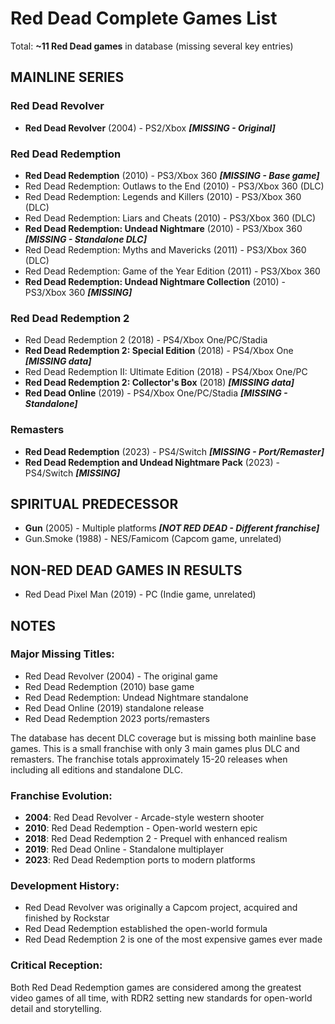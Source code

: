 # Red Dead Complete Games List

Total: **~11 Red Dead games** in database (missing several key entries)

## MAINLINE SERIES

### Red Dead Revolver
- **Red Dead Revolver** (2004) - PS2/Xbox ***[MISSING - Original]***

### Red Dead Redemption
- **Red Dead Redemption** (2010) - PS3/Xbox 360 ***[MISSING - Base game]***
- Red Dead Redemption: Outlaws to the End (2010) - PS3/Xbox 360 (DLC)
- Red Dead Redemption: Legends and Killers (2010) - PS3/Xbox 360 (DLC)
- Red Dead Redemption: Liars and Cheats (2010) - PS3/Xbox 360 (DLC)
- **Red Dead Redemption: Undead Nightmare** (2010) - PS3/Xbox 360 ***[MISSING - Standalone DLC]***
- Red Dead Redemption: Myths and Mavericks (2011) - PS3/Xbox 360 (DLC)
- Red Dead Redemption: Game of the Year Edition (2011) - PS3/Xbox 360
- **Red Dead Redemption: Undead Nightmare Collection** (2010) - PS3/Xbox 360 ***[MISSING]***

### Red Dead Redemption 2
- Red Dead Redemption 2 (2018) - PS4/Xbox One/PC/Stadia
- **Red Dead Redemption 2: Special Edition** (2018) - PS4/Xbox One ***[MISSING data]***
- Red Dead Redemption II: Ultimate Edition (2018) - PS4/Xbox One/PC
- **Red Dead Redemption 2: Collector's Box** (2018) ***[MISSING data]***
- **Red Dead Online** (2019) - PS4/Xbox One/PC/Stadia ***[MISSING - Standalone]***

### Remasters
- **Red Dead Redemption** (2023) - PS4/Switch ***[MISSING - Port/Remaster]***
- **Red Dead Redemption and Undead Nightmare Pack** (2023) - PS4/Switch ***[MISSING]***

## SPIRITUAL PREDECESSOR
- **Gun** (2005) - Multiple platforms ***[NOT RED DEAD - Different franchise]***
- Gun.Smoke (1988) - NES/Famicom (Capcom game, unrelated)

## NON-RED DEAD GAMES IN RESULTS
- Red Dead Pixel Man (2019) - PC (Indie game, unrelated)

## NOTES

### Major Missing Titles:
- Red Dead Revolver (2004) - The original game
- Red Dead Redemption (2010) base game
- Red Dead Redemption: Undead Nightmare standalone
- Red Dead Online (2019) standalone release
- Red Dead Redemption 2023 ports/remasters

The database has decent DLC coverage but is missing both mainline base games. This is a small franchise with only 3 main games plus DLC and remasters. The franchise totals approximately 15-20 releases when including all editions and standalone DLC.

### Franchise Evolution:
- **2004**: Red Dead Revolver - Arcade-style western shooter
- **2010**: Red Dead Redemption - Open-world western epic
- **2018**: Red Dead Redemption 2 - Prequel with enhanced realism
- **2019**: Red Dead Online - Standalone multiplayer
- **2023**: Red Dead Redemption ports to modern platforms

### Development History:
- Red Dead Revolver was originally a Capcom project, acquired and finished by Rockstar
- Red Dead Redemption established the open-world formula
- Red Dead Redemption 2 is one of the most expensive games ever made

### Critical Reception:
Both Red Dead Redemption games are considered among the greatest video games of all time, with RDR2 setting new standards for open-world detail and storytelling.